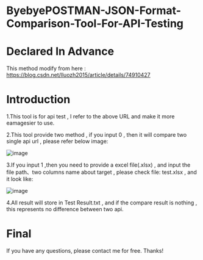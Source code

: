# ByebyePOSTMAN-JSON-Format-Comparison-Tool-For-API-Testing

# Declared In Advance
This method modify from here : https://blog.csdn.net/lluozh2015/article/details/74910427 

# Introduction
1.This tool is for api test , I refer to the above URL and make it more  eamagesier to use.

2.This tool provide two method , if you input 0 , then it will compare two single api url , please refer below image:

![image](https://github.com/arleigh418/ByebyePOSTMAN-JSON-Format-Comparison-Tool-For-API-Testing/blob/master/image/input_url.png)

3.If you input 1 ,then you need to provide a excel file(.xlsx) , and input the file path、two columns name about target , please check file: test.xlsx , and it look like:

![image](https://github.com/arleigh418/ByebyePOSTMAN-JSON-Format-Comparison-Tool-For-API-Testing/blob/master/image/input_file.png)

4.All result will store in Test Result.txt , and if the compare result is nothing , this represents no difference between two api.

# Final
If you have any questions, please contact me for free. Thanks!
